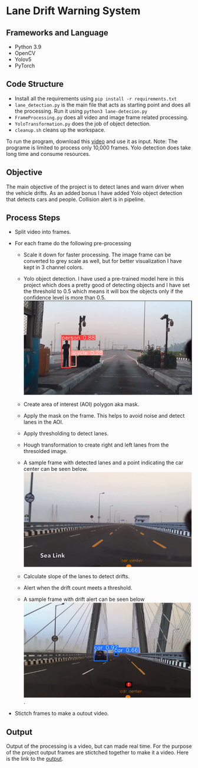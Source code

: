 # Lane Drift Warning System

## Frameworks and Language
- Python 3.9
- OpenCV
- Yolov5
- PyTorch

## Code Structure
- Install all the requirements using ` pip install -r requirements.txt `
- `lane_detection.py` is the main file that acts as starting point and does all the processing. Run it using `python3 lane-detecion.py`
- `FrameProcessing.py` does all video and image frame related processing.
- `YoloTransformation.py` does the job of object detection.
- `cleanup.sh` cleans up the workspace.

To run the program, download this [video](https://kennesawedu-my.sharepoint.com/:v:/g/personal/sbalacha_students_kennesaw_edu/EbXox33un-1DsQ6BmkJX07oBb_NoMPXGccSXLSP3OvHYUw?email=skhandav%40students.kennesaw.edu&e=l60OQx) and use it as input. 
Note: The programe is limited to process only 10,000 frames. Yolo detection does take long time and consume resources.

## Objective
The main objective of the project is to detect lanes and warn driver when the vehicle drifts. As an added bonus I have added Yolo object detection that detects cars and people. Collision alert is in pipeline.

## Process Steps
- Split video into frames.
- For each frame do the following pre-processing 
   - Scale it down for faster processing. The image frame can be converted to grey scale as well, but for better visualization I have kept in 3 channel colors.
   - Yolo object detection. I have used a pre-trained model here in this project which does a pretty good of detecting objects and I have set the threshold to 0.5 which means it will box the objects only if the confidence level is more than 0.5.
   ![Yolo Object detection](https://github.com/sivabalachandran/Lane-Drift-Warning-System/blob/main/yolo.png)
   
   - Create area of interest (AOI) polygon aka mask.
   - Apply the mask on the frame. This helps to avoid noise and detect lanes in the AOI.
   - Apply thresholding to detect lanes.
   - Hough transformation to create right and left lanes from the thresolded image.
   - A sample frame with detected lanes and a point indicating the car center can be seen below. 
      ![Frame with car center and lanes marked](https://github.com/sivabalachandran/Lane-Drift-Warning-System/blob/main/carcenter-with-lanes.png)      
      
   - Calculate slope of the lanes to detect drifts. 
   - Alert when the drift count meets a threshold.
   - A sample frame with drift alert can be seen below
      ![Drift alert](https://github.com/sivabalachandran/Lane-Drift-Warning-System/blob/main/drift-alert.png).
   
- Stictch frames to make a outout video.

## Output

Output of the processing is a video, but can made real time. For the purpose of the project output frames are stictched together to make it a video. Here is the link to the [output](https://kennesawedu-my.sharepoint.com/:v:/g/personal/sbalacha_students_kennesaw_edu/EWppMRHtFp5OoS9Gdhxew38BVhwHarWYc--kvVdgIhn5gQ?email=skhandav%40students.kennesaw.edu&e=RdmH0G).
